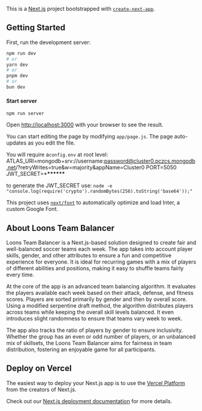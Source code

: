 This is a [Next.js](https://nextjs.org/) project bootstrapped with [`create-next-app`](https://github.com/vercel/next.js/tree/canary/packages/create-next-app).

## Getting Started

First, run the development server:

```bash
npm run dev
# or
yarn dev
# or
pnpm dev
# or
bun dev
```

#### Start server

`npm run server`

Open [http://localhost:3000](http://localhost:3000) with your browser to see the result.

You can start editing the page by modifying `app/page.js`. The page auto-updates as you edit the file.

You will require a`config.env` at root level:
ATLAS_URI=mongodb+srv://username:password@cluster0.pczcs.mongodb.net/?retryWrites=true&w=majority&appName=Cluster0
PORT=5050
JWT_SECRET=\***\*\*\*\*\*\***

to generate the JWT_SECRET use: `node -e "console.log(require('crypto').randomBytes(256).toString('base64'));"`

This project uses [`next/font`](https://nextjs.org/docs/basic-features/font-optimization) to automatically optimize and load Inter, a custom Google Font.

## About Loons Team Balancer

Loons Team Balancer is a Next.js-based solution designed to create fair and well-balanced soccer teams each week. The app takes into account player skills, gender, and other attributes to ensure a fun and competitive experience for everyone. It is ideal for recurring games with a mix of players of different abilities and positions, making it easy to shuffle teams fairly every time.

At the core of the app is an advanced team balancing algorithm. It evaluates the players available each week based on their attack, defense, and fitness scores. Players are sorted primarily by gender and then by overall score. Using a modified serpentine draft method, the algorithm distributes players across teams while keeping the overall skill levels balanced. It even introduces slight randomness to ensure that teams vary week to week.

The app also tracks the ratio of players by gender to ensure inclusivity. Whether the group has an even or odd number of players, or an unbalanced mix of skillsets, the Loons Team Balancer aims for fairness in team distribution, fostering an enjoyable game for all participants.

## Deploy on Vercel

The easiest way to deploy your Next.js app is to use the [Vercel Platform](https://vercel.com/new?utm_medium=default-template&filter=next.js&utm_source=create-next-app&utm_campaign=create-next-app-readme) from the creators of Next.js.

Check out our [Next.js deployment documentation](https://nextjs.org/docs/deployment) for more details.
